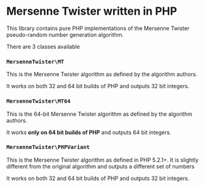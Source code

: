 Mersenne Twister written in PHP
===============================

This library contains pure PHP implementations of the Mersenne Twister pseudo-random number generation algorithm.

There are 3 classes available

### `MersenneTwister\MT`

This is the Mersenne Twister algorithm as defined by the algorithm authors.

It works on both 32 and 64 bit builds of PHP and outputs 32 bit integers.

### `MersenneTwister\MT64`

This is the 64-bit Mersenne Twister algorithm as defined by the algorithm authors.

It works **only on 64 bit builds of PHP** and outputs 64 bit integers.

### `MersenneTwister\PHPVariant`

This is the Mersenne Twister algorithm as defined in PHP 5.2.1+. It is slightly different from the original algorithm and outputs a different set of numbers

It works on both 32 and 64 bit builds of PHP and outputs 32 bit integers.
